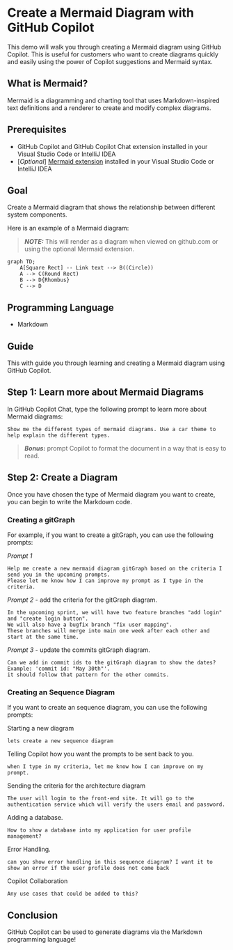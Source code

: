 # Create a Mermaid Diagram with GitHub Copilot

This demo will walk you through creating a Mermaid diagram using GitHub Copilot. This is useful for customers who want to create diagrams quickly and easily using the power of Copilot suggestions and Mermaid syntax. 

## What is Mermaid?
Mermaid is a diagramming and charting tool that uses Markdown-inspired text definitions and a renderer to create and modify complex diagrams. 

## Prerequisites

- GitHub Copilot and GitHub Copilot Chat extension installed in your Visual Studio Code or IntelliJ IDEA
- [*Optional*] [Mermaid extension](https://marketplace.visualstudio.com/items?itemName=bierner.markdown-mermaid) installed in your Visual Studio Code or IntelliJ IDEA

## Goal 

Create a Mermaid diagram that shows the relationship between different system components. 

Here is an example of a Mermaid diagram:
> **_NOTE:_**  This will render as a diagram when viewed on github.com or using the optional Mermaid extension.

```mermaid
graph TD;
    A[Square Rect] -- Link text --> B((Circle))
    A --> C(Round Rect)
    B --> D{Rhombus}
    C --> D
```

## Programming Language

- Markdown

## Guide

This with guide you through learning and creating a Mermaid diagram using GitHub Copilot.

## Step 1: Learn more about Mermaid Diagrams

In GitHub Copilot Chat, type the following prompt to learn more about Mermaid diagrams:

```
Show me the different types of mermaid diagrams. Use a car theme to help explain the different types.
```

> **_Bonus:_** prompt Copilot to format the document in a way that is easy to read.

## Step 2: Create a Diagram

Once you have chosen the type of Mermaid diagram you want to create, you can begin to write the Markdown code. 

### Creating a gitGraph

For example, if you want to create a gitGraph, you can use the following prompts:

*Prompt 1*
```
Help me create a new mermaid diagram gitGraph based on the criteria I send you in the upcoming prompts. 
Please let me know how I can improve my prompt as I type in the criteria.
```

*Prompt 2* -
add the criteria for the gitGraph diagram.

```
In the upcoming sprint, we will have two feature branches "add login" and "create login button".
We will also have a bugfix branch "fix user mapping". 
These branches will merge into main one week after each other and start at the same time.
```

*Prompt 3* - update the commits gitGraph diagram.

```
Can we add in commit ids to the gitGraph diagram to show the dates? 
Example: 'commit id: "May 30th"'. 
it should follow that pattern for the other commits.
```

### Creating an Sequence Diagram

If you want to create an sequence diagram, you can use the following prompts:

Starting a new diagram

```
lets create a new sequence diagram
```

Telling Copilot how you want the prompts to be sent back to you.

```
when I type in my criteria, let me know how I can improve on my prompt.
```

Sending the criteria for the architecture diagram

```
The user will login to the front-end site. It will go to the authentication service which will verify the users email and password.
```

Adding a database.

```
How to show a database into my application for user profile management?
```

Error Handling.

```
can you show error handling in this sequence diagram? I want it to show an error if the user profile does not come back
```

Copilot Collaboration

```
Any use cases that could be added to this?
```
## Conclusion

GitHub Copilot can be used to generate diagrams via the Markdown programming language!